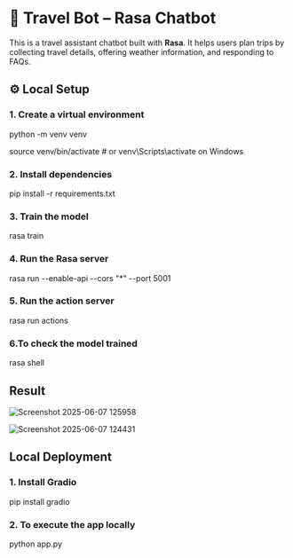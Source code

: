 

# 🧳 Travel Bot – Rasa Chatbot

This is a travel assistant chatbot built with **Rasa**. It helps users plan trips by collecting travel details, offering weather information, and responding to FAQs.


## ⚙️ Local Setup

### 1. Create a virtual environment

python -m venv venv

source venv/bin/activate  # or venv\Scripts\activate on Windows

### 2. Install dependencies

pip install -r requirements.txt

### 3. Train the model

rasa train

### 4. Run the Rasa server

rasa run --enable-api --cors "*" --port 5001


### 5. Run the action server

rasa run actions


### 6.To check the model trained

rasa shell


## Result

![Screenshot 2025-06-07 125958](https://github.com/user-attachments/assets/5d951620-02fa-46be-87b3-3cc59f980eff)



![Screenshot 2025-06-07 124431](https://github.com/user-attachments/assets/75b7a116-4bda-4449-b6e7-2fa6e6ac64fa)




## Local Deployment

### 1. Install Gradio

pip install gradio


### 2. To execute the app locally

python app.py




